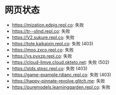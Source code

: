 # 网页状态
- https://mization.edpjg.repl.co: 失败
- https://tr--slind.repl.co: 失败
- https://V2.sukure.repl.co: 失败
- https://tote.kaikaixin.repl.co: 失败 (403)
- https://moo.zxco.repl.co: 失败
- https://ys.pyxzp.repl.co: 失败
- https://cloud-limve.cloud.okteto.net: 失败 (502)
- https://stds.stpsc.repl.co: 失败 (403)
- https://game-example.rdianc.repl.co: 失败 (403)
- https://happy-pinnate-revolve.glitch.me: 失败
- https://puremodels.learninggarden.repl.co: 失败
